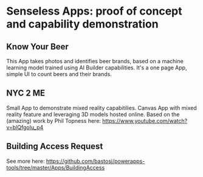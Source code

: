 # Senseless Apps: proof of concept and capability demonstration

## Know Your Beer
This App takes photos and identifies beer brands, based on a machine learning model trained using AI Builder capabilities. It's a one page App, simple UI to count beers and their brands.


## NYC 2 ME
Small App to demonstrate mixed reality capabitilies. Canvas App with mixed reality feature and leveraging 3D models hosted online.
Based on the (amazing) work by Phil Topness here: https://www.youtube.com/watch?v=blQfgoIu_p4


## Building Access Request

See more here: https://github.com/bastosj/powerapps-tools/tree/master/Apps/BuildingAccess
